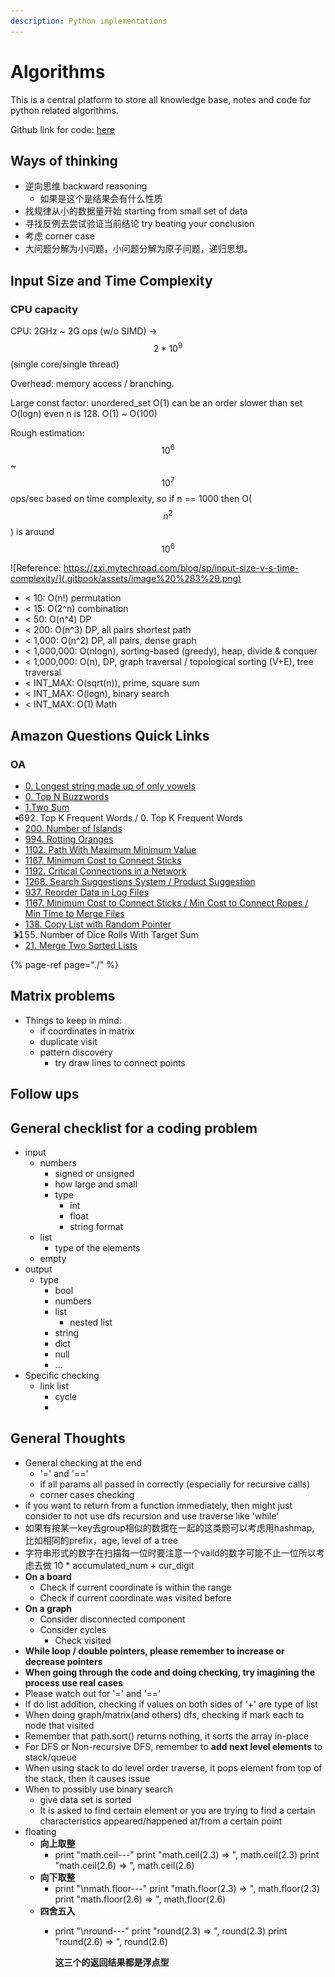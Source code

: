 ```yaml
---
description: Python implementations
---
```


# Algorithms

This is a central platform to store all knowledge base, notes and code for python related algorithms.

Github link for code: [here](https://github.com/ericweimeng/csbase/tree/master/algorithm)

## Ways of thinking

* 逆向思维 backward reasoning
  * 如果是这个是结果会有什么性质
* 找规律从小的数据量开始 starting from small set of data
* 寻找反例去尝试验证当前结论 try beating your conclusion
* 考虑 corner case
* 大问题分解为小问题，小问题分解为原子问题，递归思想。

## Input Size and Time Complexity

### CPU capacity

CPU: 2GHz ~ 2G ops \(w/o SIMD\) -&gt; $$2*10^{9} $$ \(single core/single thread\)

Overhead: memory access / branching. 

Large const factor: unordered\_set O\(1\) can be an order slower than set O\(logn\) even n is 128. O\(1\) ~ O\(100\)

Rough estimation: $$10^{6}$$ ~ $$10^{7}$$ ops/sec based on time complexity, so if n == 1000 then O\($$n^{2}$$\) is around $$10^{6}$$

![Reference: https://zxi.mytechroad.com/blog/sp/input-size-v-s-time-complexity/](.gitbook/assets/image%20%283%29.png)

* &lt; 10: O\(n!\) permutation
* &lt; 15: O\(2^n\) combination
* &lt; 50: O\(n^4\) DP
* &lt; 200: O\(n^3\) DP, all pairs shortest path
* &lt; 1,000: O\(n^2\) DP, all pairs, dense graph
* &lt; 1,000,000: O\(nlogn\), sorting-based \(greedy\), heap, divide & conquer
* &lt; 1,000,000: O\(n\), DP, graph traversal / topological sorting \(V+E\), tree traversal
* &lt; INT\_MAX: O\(sqrt\(n\)\), prime, square sum
* &lt; INT\_MAX: O\(logn\), binary search
* &lt; INT\_MAX: O\(1\) Math

## Amazon Questions Quick Links

### OA

* [0. Longest string made up of only vowels](leetcode-problems/0.-longest-string-made-up-of-only-vowels.md)
* [0. Top N Buzzwords](leetcode-problems/top-n-buzzwords.md)
* [1.Two Sum](leetcode-problems/1.-two-sum.md)
* 692. Top K Frequent Words / 0. Top K Frequent Words
* [200. Number of Islands](leetcode-problems/200.-number-of-islands.md)
* [994. Rotting Oranges](leetcode-problems/994.-rotting-oranges.md)
* [1102. Path With Maximum Minimum Value](leetcode-problems/1102.-path-with-maximum-minimum-value.md)
* [1167. Minimum Cost to Connect Sticks](leetcode-problems/1167.-minimum-cost-to-connect-sticks.md)
* [1192. Critical Connections in a Network](leetcode-problems/1192.-critical-connections-in-a-network-1.md)
* [1268. Search Suggestions System / Product Suggestion](leetcode-problems/1268.-search-suggestions-system.md)
* [937. Reorder Data in Log Files](leetcode-problems/937.-reorder-data-in-log-files.md)
* [1167. Minimum Cost to Connect Sticks / Min Cost to Connect Ropes / Min Time to Merge Files](leetcode-problems/1167.-minimum-cost-to-connect-sticks.md)
* [138. Copy List with Random Pointer](leetcode-problems/138.-copy-list-with-random-pointer.md)
* 1155. Number of Dice Rolls With Target Sum
* [21. Merge Two Sorted Lists](leetcode-problems/21.-merge-two-sorted-lists.md)

{% page-ref page="./" %}

## Matrix problems

* Things to keep in mind:
  * if coordinates in matrix
  * duplicate visit
  * pattern discovery
    * try draw lines to connect points

## Follow ups

## General checklist for a coding problem

* input
  * numbers
    * signed or unsigned
    * how large and small
    * type
      * int
      * float
      * string format
  * list
    * type of the elements
  * empty
* output
  * type
    * bool
    * numbers
    * list
      * nested list
    * string
    * dict
    * null
    * ...
* Specific checking
  * link list
    * cycle
    * 

## General Thoughts

* General checking at the end
  * '=' and '=='
  * if all params all passed in correctly \(especially for recursive calls\)
  * corner cases checking
* if you want to return from a function immediately, then might just consider to not use dfs recursion and use traverse like 'while'
* 如果有按某一key去group相似的数据在一起的这类题可以考虑用hashmap, 比如相同的prefix，age, level of a tree
* 字符串形式的数字在扫描每一位时要注意一个vaild的数字可能不止一位所以考虑去做 10 \* accumulated\_num + cur\_digit
* **On a board**
  * Check if current coordinate is within the range
  * Check if current coordinate was visited before
* **On a graph**
  * Consider disconnected component
  * Consider cycles
    * Check visited
* **While loop / double pointers, please remember to increase or decrease pointers**
* **When going through the code and doing checking, try imagining the process use real cases**
* Please watch out for '=' and '=='
* If do list addition, checking if values on both sides of '+' are type of list
* When doing graph/matrix\(and others\) dfs, checking if mark each to node that visited
* Remember that path.sort\(\) returns nothing, it sorts the array in-place
* For DFS or Non-recursive DFS, remember to **add next level elements** to stack/queue
* When using stack to do level order traverse, it pops element from top of the stack, then it causes issue
* When to possibly use binary search
  * give data set is sorted
  * It is asked to find certain element or you are trying to find a certain characteristics appeared/happened at/from a certain point 
* floating
  * **向上取整**
    * print "math.ceil---" print "math.ceil\(2.3\) =&gt; ", math.ceil\(2.3\) print "math.ceil\(2.6\) =&gt; ", math.ceil\(2.6\)
  * **向下取整**
    * print "\nmath.floor---" print "math.floor\(2.3\) =&gt; ", math.floor\(2.3\) print "math.floor\(2.6\) =&gt; ", math.floor\(2.6\)
  * **四舍五入**
    * print "\nround---" print "round\(2.3\) =&gt; ", round\(2.3\) print "round\(2.6\) =&gt; ", round\(2.6\)

      **这三个的返回结果都是浮点型**

